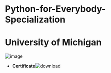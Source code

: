 # Python-for-Everybody-Specialization
# University of Michigan


![image](https://user-images.githubusercontent.com/90020715/171462404-1de05df8-cac7-4ceb-9cea-4d7c2a6dd652.png)  

- **Certificate**![download](https://user-images.githubusercontent.com/90020715/171468846-0167619d-5756-44a1-8dc5-3523bffba767.png)
